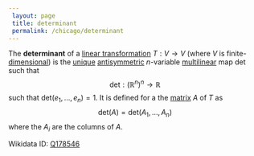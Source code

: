 ```yaml
---
 layout: page
 title: determinant
 permalink: /chicago/determinant
---
```

The **determinant** of a [linear transformation](https://mathgloss.github.io/MathGloss/linear_transformation) $T: V\to V$ (where $V$ is finite-[dimensional](https://mathgloss.github.io/MathGloss/dimension_of_vector_space)) is the [unique](https://mathgloss.github.io/MathGloss/uniqueness_of_determinant) [antisymmetric](https://mathgloss.github.io/MathGloss/antisymmetric) $n$-variable [multilinear](https://mathgloss.github.io/MathGloss/multilinear) map $\text{det}$ such that $$\text{det}:(\mathbb R^n)^n \to \mathbb R$$ such that $\text{det}(e_1,\dots,e_n)=1$. It is defined for a the [matrix](https://mathgloss.github.io/MathGloss/matrix_of_a_linear_transformation) $A$ of $T$ as $$\text{det}(A) = \text{det}(A_1,\dots,A_n)$$ where the $A_i$ are the columns of $A$.

Wikidata ID: [Q178546](https://www.wikidata.org/wiki/Q178546)
